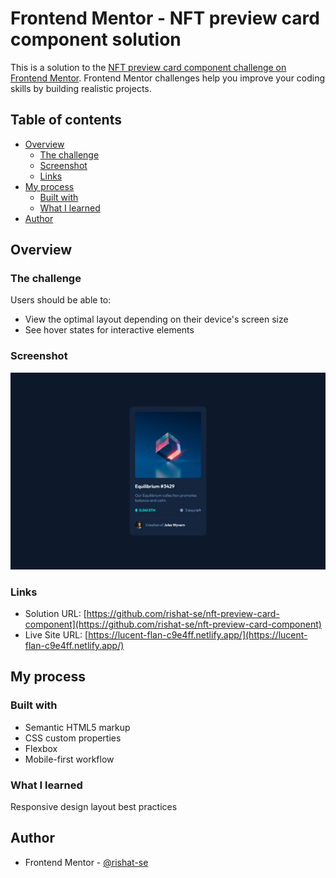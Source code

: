 # Frontend Mentor - NFT preview card component solution

This is a solution to the [NFT preview card component challenge on Frontend Mentor](https://www.frontendmentor.io/challenges/nft-preview-card-component-SbdUL_w0U). Frontend Mentor challenges help you improve your coding skills by building realistic projects. 

## Table of contents

- [Overview](#overview)
  - [The challenge](#the-challenge)
  - [Screenshot](#screenshot)
  - [Links](#links)
- [My process](#my-process)
  - [Built with](#built-with)
  - [What I learned](#what-i-learned)
- [Author](#author)

## Overview

### The challenge

Users should be able to:

- View the optimal layout depending on their device's screen size
- See hover states for interactive elements

### Screenshot

![screenshot](./screenshot_Desktop_1440x900.png)

### Links

- Solution URL: [https://github.com/rishat-se/nft-preview-card-component](https://github.com/rishat-se/nft-preview-card-component)
- Live Site URL: [https://lucent-flan-c9e4ff.netlify.app/](https://lucent-flan-c9e4ff.netlify.app/)

## My process

### Built with

- Semantic HTML5 markup
- CSS custom properties
- Flexbox
- Mobile-first workflow

### What I learned

Responsive design layout best practices

## Author

- Frontend Mentor - [@rishat-se](https://www.frontendmentor.io/profile/rishat-se)
